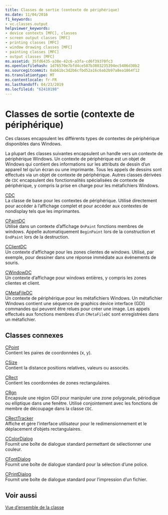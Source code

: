 ```yaml
---
title: Classes de sortie (contexte de périphérique)
ms.date: 11/04/2016
f1_keywords:
- vc.classes.output
helpviewer_keywords:
- device contexts [MFC], classes
- screen output classes [MFC]
- printing classes [MFC]
- window drawing classes [MFC]
- painting classes [MFC]
- output classes [MFC]
ms.assetid: 35fd6435-a38e-42c6-a3fa-cd6f39370fc3
ms.openlocfilehash: 1d76570e7bfd4ce587b3803235394ec5406d30b2
ms.sourcegitcommit: 0ab61bc3d2b6cfbd52a16c6ab2b97a8ea1864f12
ms.translationtype: MT
ms.contentlocale: fr-FR
ms.lasthandoff: 04/23/2019
ms.locfileid: "62410198"
---
```

# <a name="output-device-context-classes"></a>Classes de sortie (contexte de périphérique)

Ces classes encapsulent les différents types de contextes de périphérique disponibles dans Windows.

La plupart des classes suivantes encapsulent un handle vers un contexte de périphérique Windows. Un contexte de périphérique est un objet de Windows qui contient des informations sur les attributs de dessin d’un appareil tel qu’un écran ou une imprimante. Tous les appels de dessins sont effectués via un objet de contexte de périphérique. Autres classes dérivées de `CDC` encapsulent des fonctionnalités spécialisées de contexte de périphérique, y compris la prise en charge pour les métafichiers Windows.

[CDC](../mfc/reference/cdc-class.md)<br/>
La classe de base pour les contextes de périphérique. Utilisé directement pour accéder à l’affichage complet et pour accéder aux contextes de nondisplay tels que les imprimantes.

[CPaintDC](../mfc/reference/cpaintdc-class.md)<br/>
Utilisé dans un contexte d’affichage `OnPaint` fonctions membres de windows. Appelle automatiquement `BeginPaint` lors de la construction et `EndPaint` lors de la destruction.

[CClientDC](../mfc/reference/cclientdc-class.md)<br/>
Un contexte d’affichage pour les zones clientes de windows. Utilisé, par exemple, pour dessiner dans une réponse immédiate aux événements de souris.

[CWindowDC](../mfc/reference/cwindowdc-class.md)<br/>
Un contexte d’affichage pour windows entières, y compris les zones clientes et client.

[CMetaFileDC](../mfc/reference/cmetafiledc-class.md)<br/>
Un contexte de périphérique pour les métafichiers Windows. Un métafichier Windows contient une séquence de graphics device interface (GDI) commandes qui peuvent être relues pour créer une image. Les appels effectués aux fonctions membres d’un `CMetaFileDC` sont enregistrées dans un métafichier.

## <a name="related-classes"></a>Classes connexes

[CPoint](../atl-mfc-shared/reference/cpoint-class.md)<br/>
Contient les paires de coordonnées (x, y).

[CSize](../atl-mfc-shared/reference/csize-class.md)<br/>
Contient la distance positions relatives, valeurs ou associés.

[CRect](../atl-mfc-shared/reference/crect-class.md)<br/>
Contient les coordonnées de zones rectangulaires.

[CRgn](../mfc/reference/crgn-class.md)<br/>
Encapsule une région GDI pour manipuler une zone polygonale, périodique ou elliptique dans une fenêtre. Utilisé conjointement avec les fonctions de membre de découpage dans la classe `CDC`.

[CRectTracker](../mfc/reference/crecttracker-class.md)<br/>
Affiche et gère l’interface utilisateur pour le redimensionnement et le déplacement d’objets rectangulaires.

[CColorDialog](../mfc/reference/ccolordialog-class.md)<br/>
Fournit une boîte de dialogue standard permettant de sélectionner une couleur.

[CFontDialog](../mfc/reference/cfontdialog-class.md)<br/>
Fournit une boîte de dialogue standard pour la sélection d’une police.

[CPrintDialog](../mfc/reference/cprintdialog-class.md)<br/>
Fournit une boîte de dialogue standard pour l’impression d’un fichier.

## <a name="see-also"></a>Voir aussi

[Vue d’ensemble de la classe](../mfc/class-library-overview.md)

